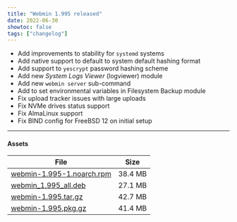 ```yaml
---
title: "Webmin 1.995 released"
date: 2022-06-30
showtoc: false
tags: ["changelog"]
---
```


* Add improvements to stability for `systemd` systems
* Add native support to default to system default hashing format
* Add support to `yescrypt` password hashing scheme
* Add new _System Logs Viewer_ (logviewer) module
* Add new `webmin server` sub-command
* Add to set environmental variables in Filesystem Backup module
* Fix upload tracker issues with large uploads
* Fix NVMe drives status support
* Fix AlmaLinux support
* Fix BIND config for FreeBSD 12 on initial setup

---

#### Assets

| File                       | Size |
| -------------------------- | -----|
|[webmin-1.995-1.noarch.rpm](https://github.com/webmin/webmin/releases/download/1.995/webmin-1.995-1.noarch.rpm) | 38.4 MB |
|[webmin_1.995_all.deb](https://github.com/webmin/webmin/releases/download/1.995/webmin_1.995_all.deb) | 27.1 MB |
|[webmin-1.995.tar.gz](https://github.com/webmin/webmin/releases/download/1.995/webmin-1.995.tar.gz) | 42.7 MB |
|[webmin-1.995.pkg.gz](https://github.com/webmin/webmin/releases/download/1.995/webmin-1.995.pkg.gz) | 41.4 MB |
